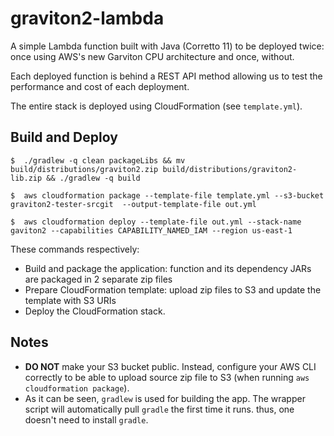 # graviton2-lambda

A simple Lambda function built with Java (Corretto 11) to be deployed twice: once using AWS's new Garviton CPU architecture and once, without.

Each deployed function is behind a REST API method allowing us to test the performance and cost of each deployment.

The entire stack is deployed using CloudFormation (see `template.yml`).

## Build and Deploy

```
$  ./gradlew -q clean packageLibs && mv build/distributions/graviton2.zip build/distributions/graviton2-lib.zip && ./gradlew -q build

$  aws cloudformation package --template-file template.yml --s3-bucket graviton2-tester-srcgit  --output-template-file out.yml

$  aws cloudformation deploy --template-file out.yml --stack-name gaviton2 --capabilities CAPABILITY_NAMED_IAM --region us-east-1
```

These commands respectively:
 - Build and package the application: function and its dependency JARs are packaged in 2 separate zip files
 - Prepare CloudFormation template: upload zip files to S3 and update the template with S3 URIs
 - Deploy the CloudFormation stack.


 ## Notes

 - **DO NOT** make your S3 bucket public. Instead, configure your AWS CLI correctly to be able to upload source zip file to S3 (when running `aws cloudformation package`).
 - As it can be seen, `gradlew` is used for building the app. The wrapper script will automatically pull `gradle` the first time it runs. thus, one doesn't need to install `gradle`.